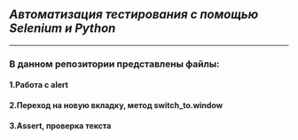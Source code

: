 ## _Автоматизация тестирования с помощью Selenium и Python_
___________________________________________________________
### В данном репозитории представлены файлы:
#### 1.Работа c alert

#### 2.Переход на новую вкладку, метод switch_to.window

#### 3.Assert, проверка текста
